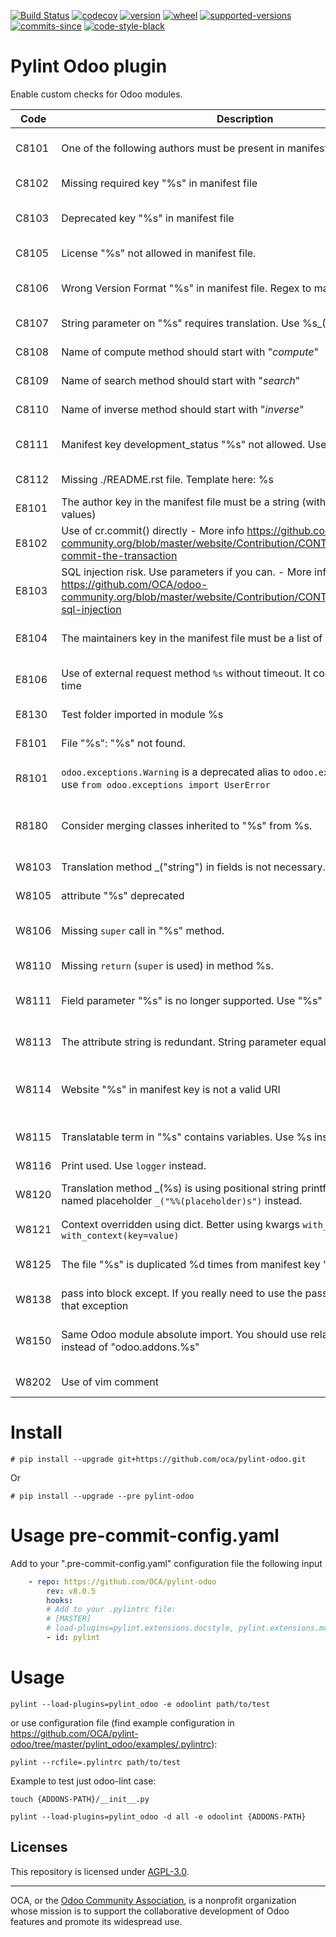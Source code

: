 [//]: # (start-badges)

[![Build Status](https://github.com/OCA/pylint-odoo/actions/workflows/test.yml/badge.svg?branch=main)](https://github.com/OCA/pylint-odoo/actions/workflows/test.yml?query=branch%3Amain)
[![codecov](https://codecov.io/gh/OCA/pylint-odoo/branch/main/graph/badge.svg)](https://codecov.io/gh/OCA/pylint-odoo)
[![version](https://img.shields.io/pypi/v/pylint-odoo.svg)](https://pypi.org/project/pylint-odoo)
[![wheel](https://img.shields.io/pypi/wheel/pylint-odoo.svg)](https://pypi.org/project/pylint-odoo)
[![supported-versions](https://img.shields.io/pypi/pyversions/pylint-odoo.svg)](https://pypi.org/project/pylint-odoo)
[![commits-since](https://img.shields.io/github/commits-since/OCA/pylint-odoo/v8.0.5.svg)](https://github.com/OCA/pylint-odoo/compare/v8.0.5...main)
[![code-style-black](https://img.shields.io/badge/code%20style-black-000000.svg)](https://github.com/psf/black)

[//]: # (end-badges)


# Pylint Odoo plugin

Enable custom checks for Odoo modules.

[//]: # (start-checks)

Code | Description | short name
--- | --- | ---
C8101 | One of the following authors must be present in manifest: %s | manifest-required-author
C8102 | Missing required key "%s" in manifest file | manifest-required-key
C8103 | Deprecated key "%s" in manifest file | manifest-deprecated-key
C8105 | License "%s" not allowed in manifest file. | license-allowed
C8106 | Wrong Version Format "%s" in manifest file. Regex to match: "%s" | manifest-version-format
C8107 | String parameter on "%s" requires translation. Use %s_(%s) | translation-required
C8108 | Name of compute method should start with "_compute_" | method-compute
C8109 | Name of search method should start with "_search_" | method-search
C8110 | Name of inverse method should start with "_inverse_" | method-inverse
C8111 | Manifest key development_status "%s" not allowed. Use one of: %s. | development-status-allowed
C8112 | Missing ./README.rst file. Template here: %s | missing-readme
E8101 | The author key in the manifest file must be a string (with comma separated values) | manifest-author-string
E8102 | Use of cr.commit() directly - More info https://github.com/OCA/odoo-community.org/blob/master/website/Contribution/CONTRIBUTING.rst#never-commit-the-transaction | invalid-commit
E8103 | SQL injection risk. Use parameters if you can. - More info https://github.com/OCA/odoo-community.org/blob/master/website/Contribution/CONTRIBUTING.rst#no-sql-injection | sql-injection
E8104 | The maintainers key in the manifest file must be a list of strings | manifest-maintainers-list
E8106 | Use of external request method `%s` without timeout. It could wait for a long time | external-request-timeout
E8130 | Test folder imported in module %s | test-folder-imported
F8101 | File "%s": "%s" not found. | resource-not-exist
R8101 | `odoo.exceptions.Warning` is a deprecated alias to `odoo.exceptions.UserError` use `from odoo.exceptions import UserError` | odoo-exception-warning
R8180 | Consider merging classes inherited to "%s" from %s. | consider-merging-classes-inherited
W8103 | Translation method _("string") in fields is not necessary. | translation-field
W8105 | attribute "%s" deprecated | attribute-deprecated
W8106 | Missing `super` call in "%s" method. | method-required-super
W8110 | Missing `return` (`super` is used) in method %s. | missing-return
W8111 | Field parameter "%s" is no longer supported. Use "%s" instead. | renamed-field-parameter
W8113 | The attribute string is redundant. String parameter equal to name of variable | attribute-string-redundant
W8114 | Website "%s" in manifest key is not a valid URI | website-manifest-key-not-valid-uri
W8115 | Translatable term in "%s" contains variables. Use %s instead | translation-contains-variable
W8116 | Print used. Use `logger` instead. | print-used
W8120 | Translation method _(%s) is using positional string printf formatting. Use named placeholder `_("%%(placeholder)s")` instead. | translation-positional-used
W8121 | Context overridden using dict. Better using kwargs `with_context(**%s)` or `with_context(key=value)` | context-overridden
W8125 | The file "%s" is duplicated %d times from manifest key "%s" | manifest-data-duplicated
W8138 | pass into block except. If you really need to use the pass consider logging that exception | except-pass
W8150 | Same Odoo module absolute import. You should use relative import with "." instead of "odoo.addons.%s" | odoo-addons-relative-import
W8202 | Use of vim comment | use-vim-comment

[//]: # (end-checks)


# Install

``# pip install --upgrade git+https://github.com/oca/pylint-odoo.git``

Or

``# pip install --upgrade --pre pylint-odoo``

# Usage pre-commit-config.yaml

Add to your ".pre-commit-config.yaml" configuration file the following input


```yaml
    - repo: https://github.com/OCA/pylint-odoo
        rev: v8.0.5
        hooks:
        # Add to your .pylintrc file:
        # [MASTER]
        # load-plugins=pylint.extensions.docstyle, pylint.extensions.mccabe
        - id: pylint
```

# Usage

``pylint --load-plugins=pylint_odoo -e odoolint path/to/test``

or use configuration file (find example configuration in https://github.com/OCA/pylint-odoo/tree/master/pylint_odoo/examples/.pylintrc):

``pylint --rcfile=.pylintrc path/to/test``

Example to test just odoo-lint case:

``touch {ADDONS-PATH}/__init__.py``

``pylint --load-plugins=pylint_odoo -d all -e odoolint {ADDONS-PATH}``


[//]: # (start-example)

[//]: # (end-example)

## Licenses

This repository is licensed under [AGPL-3.0](LICENSE).

----
OCA, or the [Odoo Community Association](http://odoo-community.org/), is a nonprofit
organization whose mission is to support the collaborative development of Odoo features
and promote its widespread use.
